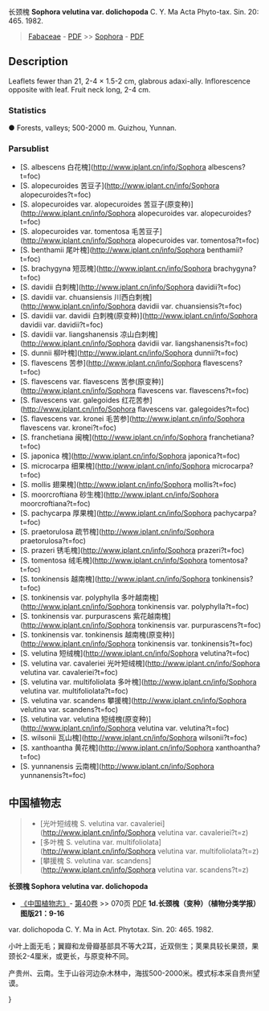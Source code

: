 长颈槐 **Sophora velutina var. dolichopoda** C. Y. Ma Acta Phyto-tax. Sin. 20: 465. 1982.

> [Fabaceae](http://www.iplant.cn/info/Fabaceae?t=foc) - [PDF](http://www.iplant.cn/foc/pdf/Fabaceae.pdf) >> [Sophora](http://www.iplant.cn/info/Sophora?t=foc) - [PDF](http://www.iplant.cn/foc/pdf/Sophora.pdf)
## Description

Leaflets fewer than 21, 2-4 × 1.5-2 cm, glabrous adaxi-ally. Inflorescence opposite with leaf. Fruit neck long, 2-4 cm.

### Statistics
● Forests, valleys; 500-2000 m. Guizhou, Yunnan.


### Parsublist

* [S.  albescens  白花槐](http://www.iplant.cn/info/Sophora albescens?t=foc)
* [S.  alopecuroides  苦豆子](http://www.iplant.cn/info/Sophora alopecuroides?t=foc)
* [S.  alopecuroides var. alopecuroides  苦豆子(原变种)](http://www.iplant.cn/info/Sophora alopecuroides var. alopecuroides?t=foc)
* [S.  alopecuroides var. tomentosa  毛苦豆子](http://www.iplant.cn/info/Sophora alopecuroides var. tomentosa?t=foc)
* [S.  benthamii  尾叶槐](http://www.iplant.cn/info/Sophora benthamii?t=foc)
* [S.  brachygyna  短蕊槐](http://www.iplant.cn/info/Sophora brachygyna?t=foc)
* [S.  davidii  白刺槐](http://www.iplant.cn/info/Sophora davidii?t=foc)
* [S.  davidii var. chuansiensis  川西白刺槐](http://www.iplant.cn/info/Sophora davidii var. chuansiensis?t=foc)
* [S.  davidii var. davidii  白刺槐(原变种)](http://www.iplant.cn/info/Sophora davidii var. davidii?t=foc)
* [S.  davidii var. liangshanensis  凉山白刺槐](http://www.iplant.cn/info/Sophora davidii var. liangshanensis?t=foc)
* [S.  dunnii  柳叶槐](http://www.iplant.cn/info/Sophora dunnii?t=foc)
* [S.  flavescens  苦参](http://www.iplant.cn/info/Sophora flavescens?t=foc)
* [S.  flavescens var. flavescens  苦参(原变种)](http://www.iplant.cn/info/Sophora flavescens var. flavescens?t=foc)
* [S.  flavescens var. galegoides  红花苦参](http://www.iplant.cn/info/Sophora flavescens var. galegoides?t=foc)
* [S.  flavescens var. kronei  毛苦参](http://www.iplant.cn/info/Sophora flavescens var. kronei?t=foc)
* [S.  franchetiana  闽槐](http://www.iplant.cn/info/Sophora franchetiana?t=foc)
* [S.  japonica  槐](http://www.iplant.cn/info/Sophora japonica?t=foc)
* [S.  microcarpa  细果槐](http://www.iplant.cn/info/Sophora microcarpa?t=foc)
* [S.  mollis  翅果槐](http://www.iplant.cn/info/Sophora mollis?t=foc)
* [S.  moorcroftiana  砂生槐](http://www.iplant.cn/info/Sophora moorcroftiana?t=foc)
* [S.  pachycarpa  厚果槐](http://www.iplant.cn/info/Sophora pachycarpa?t=foc)
* [S.  praetorulosa  疏节槐](http://www.iplant.cn/info/Sophora praetorulosa?t=foc)
* [S.  prazeri  锈毛槐](http://www.iplant.cn/info/Sophora prazeri?t=foc)
* [S.  tomentosa  绒毛槐](http://www.iplant.cn/info/Sophora tomentosa?t=foc)
* [S.  tonkinensis  越南槐](http://www.iplant.cn/info/Sophora tonkinensis?t=foc)
* [S.  tonkinensis var. polyphylla  多叶越南槐](http://www.iplant.cn/info/Sophora tonkinensis var. polyphylla?t=foc)
* [S.  tonkinensis var. purpurascens  紫花越南槐](http://www.iplant.cn/info/Sophora tonkinensis var. purpurascens?t=foc)
* [S.  tonkinensis var. tonkinensis  越南槐(原变种)](http://www.iplant.cn/info/Sophora tonkinensis var. tonkinensis?t=foc)
* [S.  velutina  短绒槐](http://www.iplant.cn/info/Sophora velutina?t=foc)
* [S.  velutina var. cavaleriei  光叶短绒槐](http://www.iplant.cn/info/Sophora velutina var. cavaleriei?t=foc)
* [S.  velutina var. multifoliolata  多叶槐](http://www.iplant.cn/info/Sophora velutina var. multifoliolata?t=foc)
* [S.  velutina var. scandens  攀援槐](http://www.iplant.cn/info/Sophora velutina var. scandens?t=foc)
* [S.  velutina var. velutina  短绒槐(原变种)](http://www.iplant.cn/info/Sophora velutina var. velutina?t=foc)
* [S.  wilsonii  瓦山槐](http://www.iplant.cn/info/Sophora wilsonii?t=foc)
* [S.  xanthoantha  黄花槐](http://www.iplant.cn/info/Sophora xanthoantha?t=foc)
* [S.  yunnanensis  云南槐](http://www.iplant.cn/info/Sophora yunnanensis?t=foc)


## 中国植物志

> * [光叶短绒槐  S.  velutina var. cavaleriei](http://www.iplant.cn/info/Sophora velutina var. cavaleriei?t=z)
> * [多叶槐  S.  velutina var. multifoliolata](http://www.iplant.cn/info/Sophora velutina var. multifoliolata?t=z)
> * [攀援槐  S.  velutina var. scandens](http://www.iplant.cn/info/Sophora velutina var. scandens?t=z)

**长颈槐 Sophora velutina var. dolichopoda**

* [《中国植物志》](http://www.iplant.cn/frps)- [第40卷](http://www.iplant.cn/frps/vol/40) >> 070页 [PDF](http://www.iplant.cn/frps/pdf/40/070b.pdf)
**1d.长颈槐（变种）（植物分类学报）图版21：9-16**

var. dolichopoda C. Y. Ma in Act. Phytotax. Sin. 20: 465. 1982.

小叶上面无毛；翼瓣和龙骨瓣基部具不等大2耳，近双侧生；荚果具较长果颈，果颈长2-4厘米，或更长，与原变种不同。

产贵州、云南。生于山谷河边杂木林中，海拔500-2000米。模式标本采自贵州望谟。

}